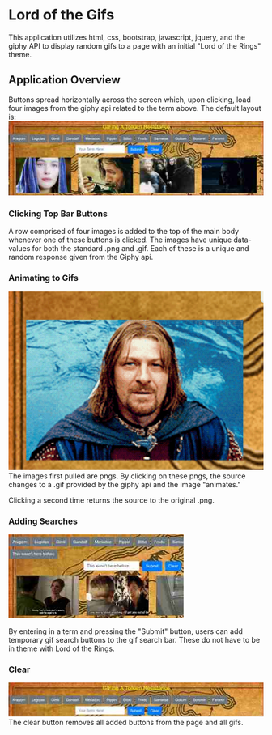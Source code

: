 # Lord of the Gifs
This application utilizes html, css, bootstrap, javascript, jquery, and the giphy API to display random gifs to a page with an initial "Lord of the Rings" theme.

## Application Overview
Buttons spread horizontally across the screen which, upon clicking, load four images from the giphy api related to the term above.
The default layout is:
![Aragorn Gifs](https://github.com/bshin19/bshin19.github.io/blob/master/global_assets/images/gifaragorn.jpg)

### Clicking Top Bar Buttons
A row comprised of four images is added to the top of the main body whenever one of these buttons is clicked. The images have unique data-values for both the standard .png and .gif. Each of these is a unique and random response given from the Giphy api.

### Animating to Gifs
![Boromir](https://github.com/bshin19/bshin19.github.io/blob/master/global_assets/images/gifboromir.gif)
The images first pulled are pngs. By clicking on these pngs, the source changes to a .gif provided by the giphy api and the image "animates." 

Clicking a second time returns the source to the original .png.

### Adding Searches
![Gif added](https://github.com/bshin19/bshin19.github.io/blob/master/global_assets/images/gifadded.jpg)

By entering in a term and pressing the "Submit" button, users can add temporary gif search buttons to the gif search bar. These do not have to be in theme with Lord of the Rings.

### Clear
![Clear](https://github.com/bshin19/bshin19.github.io/blob/master/global_assets/images/gifclear.jpg)
The clear button removes all added buttons from the page and all gifs.